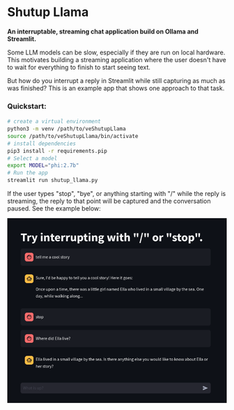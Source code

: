 # Shutup Llama

**An interruptable, streaming chat application build on Ollama and Streamlit.**

Some LLM models can be slow, especially if they are run on local hardware. This motivates building a streaming application where the user doesn't have to wait for everything to finish to start seeing text.

But how do you interrupt a reply in Streamlit while still capturing as much as was finished? This is an example app that shows one approach to that task.

### Quickstart:

```bash
# create a virtual environment
python3 -m venv /path/to/veShutupLlama
source /path/to/veShutupLlama/bin/activate
# install dependencies
pip3 install -r requirements.pip
# Select a model
export MODEL="phi:2.7b"
# Run the app
streamlit run shutup_llama.py
```



If the user types "stop", "bye", or anything starting with "/" while the reply is streaming, the reply to that point will be captured and the conversation paused. See the example below:

![image](demo.png)

